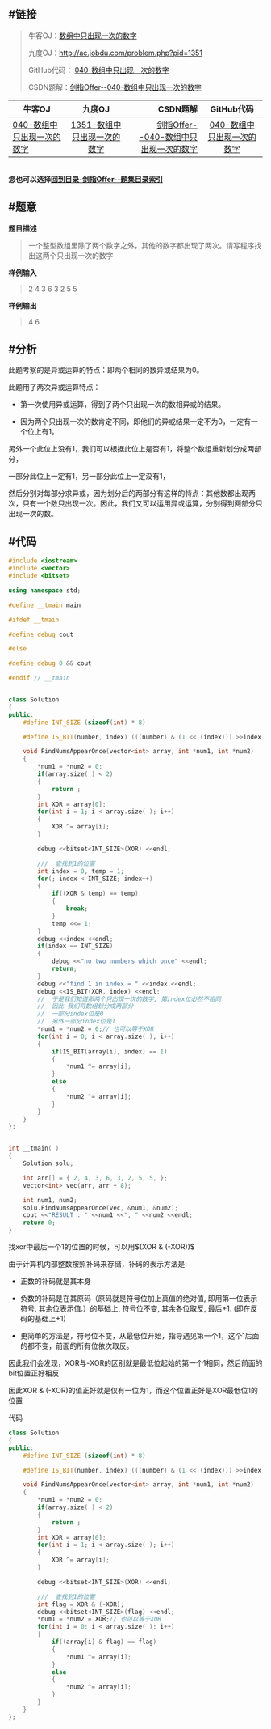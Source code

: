 #链接
-------


>牛客OJ：[数组中只出现一次的数字](http://www.nowcoder.com/practice/e02fdb54d7524710a7d664d082bb7811?tpId=13&tqId=11193&rp=2&ru=%2Fta%2Fcoding-interviews&qru=%2Fta%2Fcoding-interviews%2Fquestion-ranking)
>
>九度OJ：http://ac.jobdu.com/problem.php?pid=1351
>
>GitHub代码： [040-数组中只出现一次的数字](https://github.com/gatieme/CodingInterviews/tree/master/040-数组中只出现一次的数字)
>
>CSDN题解：[剑指Offer--040-数组中只出现一次的数字](
http://blog.csdn.net/gatieme/article/details/51352156)



| 牛客OJ | 九度OJ | CSDN题解 | GitHub代码 |
| ------ |:------:| --------:|:----------:|
|[040-数组中只出现一次的数字](http://www.nowcoder.com/practice/e02fdb54d7524710a7d664d082bb7811?tpId=13&tqId=11193&rp=2&ru=%2Fta%2Fcoding-interviews&qru=%2Fta%2Fcoding-interviews%2Fquestion-ranking) | [1351-数组中只出现一次的数字](http://ac.jobdu.com/problem.php?pid=1351) | [剑指Offer--040-数组中只出现一次的数字](http://blog.csdn.net/gatieme/article/details/51352156) | [040-数组中只出现一次的数字](https://github.com/gatieme/CodingInterviews/tree/master/040-数组中只出现一次的数字) |


<br>**您也可以选择[回到目录-剑指Offer--题集目录索引](http://blog.csdn.net/gatieme/article/details/51916802)**


#题意
-------


**题目描述**


>一个整型数组里除了两个数字之外，其他的数字都出现了两次。请写程序找出这两个只出现一次的数字



**样例输入**


>2 4 3 6 3 2 5 5


**样例输出**

>4 6


#分析
-------

此题考察的是异或运算的特点：即两个相同的数异或结果为0。

此题用了两次异或运算特点：

*    第一次使用异或运算，得到了两个只出现一次的数相异或的结果。

*    因为两个只出现一次的数肯定不同，即他们的异或结果一定不为0，一定有一个位上有1。

另外一个此位上没有1，我们可以根据此位上是否有1，将整个数组重新划分成两部分，

一部分此位上一定有1，另一部分此位上一定没有1，

然后分别对每部分求异或，因为划分后的两部分有这样的特点：其他数都出现两次，只有一个数只出现一次。因此，我们又可以运用异或运算，分别得到两部分只出现一次的数。

#代码
-------

```cpp
#include <iostream>
#include <vector>
#include <bitset>

using namespace std;

#define __tmain main

#ifdef __tmain

#define debug cout

#else

#define debug 0 && cout

#endif // __tmain


class Solution
{
public:
    #define INT_SIZE (sizeof(int) * 8)

    #define IS_BIT(number, index) (((number) & (1 << (index))) >>index)

    void FindNumsAppearOnce(vector<int> array, int *num1, int *num2)
    {
        *num1 = *num2 = 0;
        if(array.size( ) < 2)
        {
            return ;
        }
        int XOR = array[0];
        for(int i = 1; i < array.size( ); i++)
        {
            XOR ^= array[i];
        }

        debug <<bitset<INT_SIZE>(XOR) <<endl;

        ///  查找到1的位置
        int index = 0, temp = 1;
        for(; index < INT_SIZE; index++)
        {
            if((XOR & temp) == temp)
            {
                break;
            }
            temp <<= 1;
        }
        debug <<index <<endl;
        if(index == INT_SIZE)
        {
            debug <<"no two numbers which once" <<endl;
            return;
        }
        debug <<"find 1 in index = " <<index <<endl;
        debug <<IS_BIT(XOR, index) <<endl;
        //  于是我们知道那两个只出现一次的数字, 第index位必然不相同
        //  因此 我们将数组划分成两部分
        //  一部分index位是0
        //  另外一部分index位是1
        *num1 = *num2 = 0;// 也可以等于XOR
        for(int i = 0; i < array.size( ); i++)
        {
            if(IS_BIT(array[i], index) == 1)
            {
                *num1 ^= array[i];
            }
            else
            {
                *num2 ^= array[i];
            }
        }
    }
};


int __tmain( )
{
    Solution solu;

    int arr[] = { 2, 4, 3, 6, 3, 2, 5, 5, };
    vector<int> vec(arr, arr + 8);

    int num1, num2;
    solu.FindNumsAppearOnce(vec, &num1, &num2);
    cout <<"RESULT : " <<num1 <<", " <<num2 <<endl;
    return 0;
}
```


找xor中最后一个1的位置的时候，可以用$(XOR & (-XOR))$

由于计算机内部整数按照补码来存储，补码的表示方法是:

* 正数的补码就是其本身

* 负数的补码是在其原码（原码就是符号位加上真值的绝对值, 即用第一位表示符号, 其余位表示值.）的基础上, 符号位不变, 其余各位取反, 最后+1. (即在反码的基础上+1)

* 更简单的方法是，符号位不变，从最低位开始，指导遇见第一个1，这个1后面的都不变，前面的所有位依次取反。

因此我们会发现，XOR与-XOR的区别就是最低位起始的第一个1相同，然后前面的bit位置正好相反

因此XOR & (-XOR)的值正好就是仅有一位为1，而这个位置正好是XOR最低位1的位置

代码
```cpp
class Solution
{
public:
    #define INT_SIZE (sizeof(int) * 8)

    #define IS_BIT(number, index) (((number) & (1 << (index))) >>index)

    void FindNumsAppearOnce(vector<int> array, int *num1, int *num2)
    {
        *num1 = *num2 = 0;
        if(array.size( ) < 2)
        {
            return ;
        }
        int XOR = array[0];
        for(int i = 1; i < array.size( ); i++)
        {
            XOR ^= array[i];
        }

        debug <<bitset<INT_SIZE>(XOR) <<endl;

        ///  查找到1的位置
        int flag = XOR & (-XOR);
        debug <<bitset<INT_SIZE>(flag) <<endl;
        *num1 = *num2 = XOR;// 也可以等于XOR
        for(int i = 0; i < array.size( ); i++)
        {
            if((array[i] & flag) == flag)
            {
                *num1 ^= array[i];
            }
            else
            {
                *num2 ^= array[i];
            }
        }
    }
};
```
